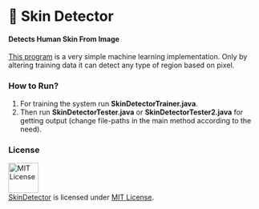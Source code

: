 # :dancer: Skin Detector
#### Detects Human Skin From Image
[This program](http://minhaskamal.github.io/SkinDetector) is a very simple machine learning implementation. Only by altering training data it can detect any type of region based on pixel.

### How to Run?
1. For training the system run **SkinDetectorTrainer.java**.
2. Then run **SkinDetectorTester.java** or **SkinDetectorTester2.java** for getting output (change file-paths in the main method according to the need).

### License
<a rel="license" href="https://opensource.org/licenses/MIT"><img alt="MIT License" src="https://cloud.githubusercontent.com/assets/5456665/18950087/fbe0681a-865f-11e6-9552-e59d038d5913.png" width="60em" height=auto/></a><br/><a href="https://github.com/MinhasKamal/SkinDetector">SkinDetector</a> is licensed under <a rel="license" href="https://opensource.org/licenses/MIT">MIT License</a>.
